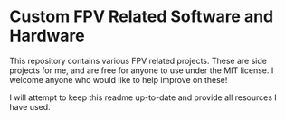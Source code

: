 # Custom FPV Related Software and Hardware
This repository contains various FPV related projects. These are side projects for me, and are free for anyone to use under the MIT license. I welcome anyone who would like to help improve on these!

I will attempt to keep this readme up-to-date and provide all resources I have used.

